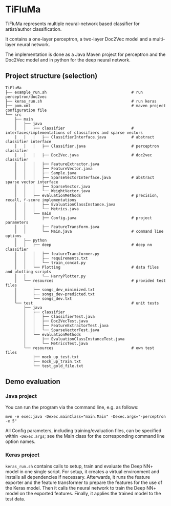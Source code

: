 # TiFluMa

TiFluMa represents multiple neural-network based classifier for artist/author classification.

It contains a one-layer perceptron, a two-layer Doc2Vec model and a multi-layer neural network.

The implementation is done as a Java Maven project for perceptron and the Doc2Vec model and in python for the deep neural network.

## Project structure (selection)

```
TiFluMa
├── example_run.sh                                     # run perceptron/doc2vec
├── keras_run.sh                                       # run keras
├── pom.xml                                            # maven project configuration file
└── src
    ├── main
    │   ├── java
    │   │   ├── classifier                             # interfaces/implementations of classifiers and sparse vectors
    │   │   │   ├── ClassifierInterface.java           # abstract classifier interface
    │   │   │   ├── Classifier.java                    # perceptron classifier
    │   │   │   ├── Doc2Vec.java                       # doc2vec classifier
    │   │   │   ├── FeatureExtractor.java
    │   │   │   ├── FeatureVector.java
    │   │   │   ├── Sample.java
    │   │   │   ├── SparseVectorInterface.java         # abstract sparse vector interface
    │   │   │   ├── SparseVector.java
    │   │   │   └── WeightVector.java
    │   │   ├── evaluationMethods                      # precision, recall, f-score implementations
    │   │   │   ├── EvaluationClassInstance.java
    │   │   │   └── Metrics.java
    │   │   └── main
    │   │       ├── Config.java                        # project parameters
    │   │       ├── FeatureTransform.java
    │   │       └── Main.java                          # command line options
    │   ├── python
    │   │   ├── deep                                   # deep nn classifier
    │   │   │   ├── featureTransformer.py
    │   │   │   ├── requirements.txt
    │   │   │   └── train_concat.py
    │   │   └── Plotting                               # data files and plotting scripts
    │   │       └── HarryPlotter.py
    │   └── resources                                  # provided test files
    │       ├── songs_dev_minimized.txt
    │       ├── songs_dev-predicted.txt
    │       └── songs_dev.txt
    └── test                                           # unit tests
        ├── java
        │   ├── classifier
        │   │   ├── ClassifierTest.java
        │   │   ├── Doc2VecTest.java
        │   │   ├── FeatureExtractorTest.java
        │   │   └── SparseVectorTest.java
        │   └── evaluationMethods
        │       ├── EvaluationClassInstanceTest.java
        │       └── MetricsTest.java
        └── resources                                  # own test files
            ├── mock_up_test.txt
            ├── mock_up_train.txt
            └── test_gold_file.txt
```

## Demo evaluation

### Java project

You can run the program via the command line, e.g. as follows:

```
mvn -e exec:java -Dexec.mainClass="main.Main" -Dexec.args="-perceptron -e 5"
```

All Config parameters, including training/evaluation files, can be specified within `-Dexec.args`; see the Main class for the corresponding command line option names.

### Keras project

`keras_run.sh` contains calls to setup, train and evaluate the Deep NN+ model in one single script.
For setup, it creates a virtual environment and installs all dependencies if necessary.
Afterwards, it runs the feature exporter and the feature transformer to prepare the features for the use of the Keras model.
Then it calls the neural network to train the Deep NN+ model on the exported features.
Finally, it applies the trained model to the test data.
